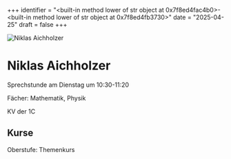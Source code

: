 
+++
identifier = "<built-in method lower of str object at 0x7f8ed4fac4b0>-<built-in method lower of str object at 0x7f8ed4fb3730>"
date = "2025-04-25"
draft = false
+++

<div class="row">
<div class="column">
<img src="/images/personal/Aichholzer.jpg" alt="Niklas Aichholzer"> 
</div>
<div class="column">

# Niklas Aichholzer

Sprechstunde am Dienstag um 10:30-11:20

Fächer: Mathematik,  Physik

KV der 1C



## Kurse



Oberstufe: Themenkurs



</div>
</div> 

